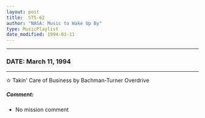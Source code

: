 ```yaml
---
layout: post
title:  STS-62
author: "NASA: Music to Wake Up By"
type: MusicPlaylist
date_modified: 1994-03-11
---
```


----
### DATE: March 11, 1994
----
✫ Takin' Care of Business by Bachman-Turner Overdrive

##### Comment:
* No mission comment
